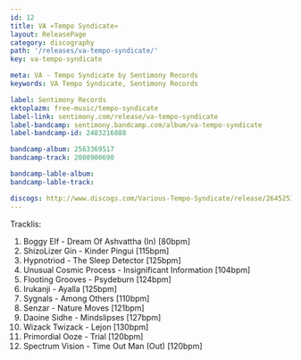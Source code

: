 ```yaml
---
id: 12
title: VA «Tempo Syndicate»
layout: ReleasePage
category: discography
path: '/releases/va-tempo-syndicate/'
key: va-tempo-syndicate

meta: VA - Tempo Syndicate by Sentimony Records
keywords: VA Tempo Syndicate, Sentimony Records

label: Sentimony Records
ektoplazm: free-music/tempo-syndicate
label-link: sentimony.com/release/va-tempo-syndicate
label-bandcamp: sentimony.bandcamp.com/album/va-tempo-syndicate
label-bandcamp-id: 2483216888

bandcamp-album: 2563369517
bandcamp-track: 2080900690

bandcamp-lable-album: 
bandcamp-lable-track: 

discogs: http://www.discogs.com/Various-Tempo-Syndicate/release/2645251
---
```


<!-- <iframe width="100%" height="166" scrolling="no" frameborder="no" src="https://w.soundcloud.com/player/?url=https%3A//api.soundcloud.com/tracks/63195526&amp;color=ff5500&amp;auto_play=false&amp;hide_related=false&amp;show_comments=true&amp;show_user=true&amp;show_reposts=false"></iframe> -->

Tracklis:

01. Boggy Elf - Dream Of Ashvattha (In) [80bpm]
02. ShizoLizer Gin - Kinder Pingui [115bpm]
03. Hypnotriod - The Sleep Detector [125bpm]
04. Unusual Cosmic Process - Insignificant Information [104bpm]
05. Flooting Grooves - Psydeburn [124bpm]
06. Irukanji - Ayalla [125bpm]
07. Sygnals - Among Others [110bpm]
08. Senzar - Nature Moves [121bpm]
09. Daoine Sidhe - Mindslipses [127bpm]
10. Wizack Twizack - Lejon [130bpm]
11. Primordial Ooze - Trial [120bpm]
12. Spectrum Vision - Time Out Man (Out) [120bpm]





